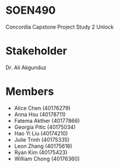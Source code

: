 # SOEN490
Concordia Capstone Project
Study 2 Unlock

# Stakeholder 
Dr. Ali Akgunduz

# Members
- Alice Chen (40176279)
- Anna Hsu (40178711)
- Fatema Akther (40177866)
- Georgia Pitic (40175034)
- Hao Yi Liu (40174210)
- Julie Trinh (40175335)
- Leon Zhang (40175616)
- Ryan Kim (40175423)
- William Chong (40176360)
